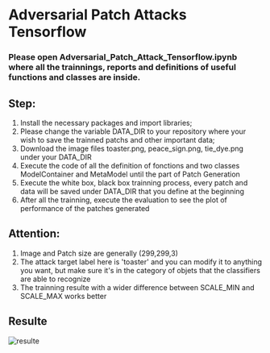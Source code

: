 # Adversarial Patch Attacks Tensorflow

### Please open Adversarial_Patch_Attack_Tensorflow.ipynb where all the trainnings, reports and definitions of useful functions and classes are inside.

## Step:
1. Install the necessary packages and import libraries;
2. Please change the variable DATA_DIR to your repository where your wish to save the trainned patchs and other important data;
3. Download the image files toaster.png, peace_sign.png, tie_dye.png under your DATA_DIR
4. Execute the code of all the definition of fonctions and two classes ModelContainer and MetaModel until the part of Patch Generation
5. Execute the white box, black box trainning process, every patch and data will be saved under DATA_DIR that you define at the beginning
6. After all the trainning, execute the evaluation to see the plot of performance of the patches generated


## Attention:
1. Image and Patch size are generally (299,299,3)
2. The attack target label here is 'toaster' and you can modify it to anything you want, but make sure it's in the category of objets that the classifiers are able to recognize
3. The trainning resulte with a wider difference between SCALE_MIN and SCALE_MAX works better

## Resulte
![resulte](https://user-images.githubusercontent.com/118989703/209239620-f66d4a6d-37c2-4394-9d75-10c768a59367.png)

